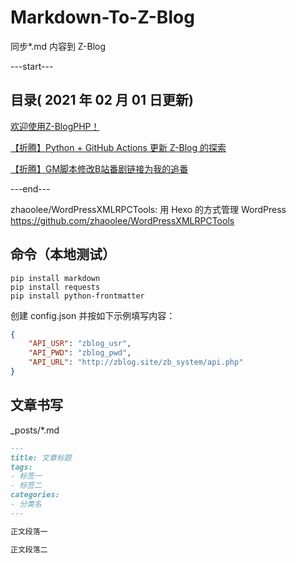 # Markdown-To-Z-Blog
同步*.md 内容到 Z-Blog

---start---

## 目录( 2021 年 02 月 01 日更新)

[欢迎使用Z-BlogPHP！](https://zbp17.wdssmq.com/post/1.html "欢迎使用Z-BlogPHP！")

[【折腾】Python + GitHub Actions 更新 Z-Blog 的探索](https://zbp17.wdssmq.com/post/3.html "【折腾】Python + GitHub Actions 更新 Z-Blog 的探索")

[【折腾】GM脚本修改B站番剧链接为我的追番](https://zbp17.wdssmq.com/post/4.html "【折腾】GM脚本修改B站番剧链接为我的追番")

---end---

zhaoolee/WordPressXMLRPCTools: 用 Hexo 的方式管理 WordPress
https://github.com/zhaoolee/WordPressXMLRPCTools

## 命令（本地测试）

```shell
pip install markdown
pip install requests
pip install python-frontmatter
```

创建 config.json 并按如下示例填写内容：

```json
{
    "API_USR": "zblog_usr",
    "API_PWD": "zblog_pwd",
    "API_URL": "http://zblog.site/zb_system/api.php"
}
```

## 文章书写

_posts/*.md

```md
---
title: 文章标题
tags:
- 标签一
- 标签二
categories:
- 分类名
---

正文段落一

正文段落二

```
